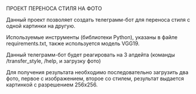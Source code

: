 ПРОЕКТ ПЕРЕНОСА СТИЛЯ НА ФОТО

Данный проект позволяет создать телеграмм-бот для переноса стиля с одной картинки на другую.

Используемые инструменты (библиотеки Python), указаны в файле requirements.txt, также используется модель VGG19.

Данный телеграмм-бот будет реагировать на 3 апдейта (команды /transfer_style, /help, и загрузку фото)

Для получения результата необходимо последовательно загрузить два фото, первое с изображением, второе со стилем, результат выдается картинкой с разрешением 256х256.

